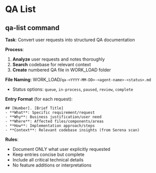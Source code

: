 # QA List

## qa-list command

**Task**: Convert user requests into structured QA documentation

**Process**:
1. **Analyze** user requests and notes thoroughly
2. **Search** codebase for relevant context  
3. **Create** numbered QA file in WORK_LOAD folder

**File Naming**: WORK_LOAD/`qa-<YYYY-MM-DD>-<agent-name>-<status>.md`
- Status options: `queue`, `in-process`, `paused`, `review`, `complete`

**Entry Format** (for each request):
```
## [Number]. [Brief Title]
- **What**: Specific requirement/request
- **Why**: Business justification/user need  
- **Where**: Affected files/components/areas
- **How**: Implementation approach/steps
- **Context**: Relevant codebase insights (from Serena scan)
```

**Rules**:
- Document ONLY what user explicitly requested
- Keep entries concise but complete
- Include all critical technical details
- No feature additions or interpretations
